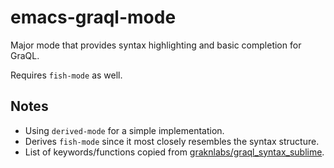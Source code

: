 # emacs-graql-mode

Major mode that provides syntax highlighting and basic completion for GraQL.

Requires `fish-mode` as well.

## Notes

- Using `derived-mode` for a simple implementation.
- Derives `fish-mode` since it most closely resembles the syntax structure.
- List of keywords/functions copied from [graknlabs/graql_syntax_sublime](https://github.com/graknlabs/graql_syntax_sublime/blob/master/gql.sublime-syntax).
